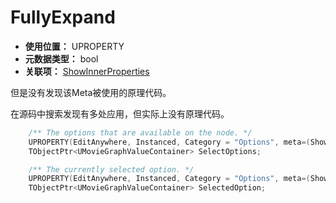 ﻿# FullyExpand

- **使用位置：** UPROPERTY
- **元数据类型：** bool
- **关联项：** [ShowInnerProperties](#Meta_Object_ShowInnerProperties)

但是没有发现该Meta被使用的原理代码。

在源码中搜索发现有多处应用，但实际上没有原理代码。

```cpp
	/** The options that are available on the node. */
	UPROPERTY(EditAnywhere, Instanced, Category = "Options", meta=(ShowInnerProperties, FullyExpand="true"))
	TObjectPtr<UMovieGraphValueContainer> SelectOptions;

	/** The currently selected option. */
	UPROPERTY(EditAnywhere, Instanced, Category = "Options", meta=(ShowInnerProperties, FullyExpand="true"))
	TObjectPtr<UMovieGraphValueContainer> SelectedOption;
```